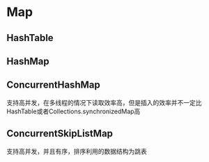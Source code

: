 # Map

## HashTable

## HashMap

## ConcurrentHashMap
支持高并发，在多线程的情况下读取效率高，但是插入的效率并不一定比HashTable或者Collections.synchronizedMap高

## ConcurrentSkipListMap
支持高并发，并且有序，排序利用的数据结构为跳表